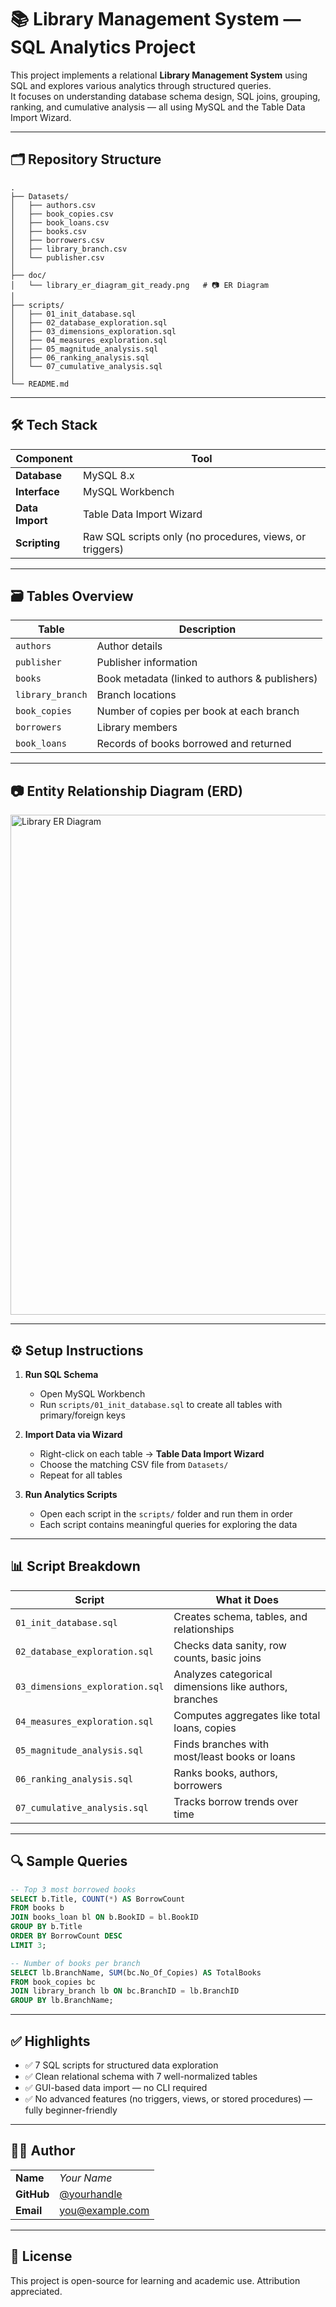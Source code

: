 
# 📚 Library Management System — SQL Analytics Project

This project implements a relational **Library Management System** using SQL and explores various analytics through structured queries.  
It focuses on understanding database schema design, SQL joins, grouping, ranking, and cumulative analysis — all using MySQL and the Table Data Import Wizard.

---

## 🗂️ Repository Structure

```
.
├── Datasets/
│   ├── authors.csv
│   ├── book_copies.csv
│   ├── book_loans.csv
│   ├── books.csv
│   ├── borrowers.csv
│   ├── library_branch.csv
│   └── publisher.csv
│
├── doc/
│   └── library_er_diagram_git_ready.png   # 📷 ER Diagram
│
├── scripts/
│   ├── 01_init_database.sql
│   ├── 02_database_exploration.sql
│   ├── 03_dimensions_exploration.sql
│   ├── 04_measures_exploration.sql
│   ├── 05_magnitude_analysis.sql
│   ├── 06_ranking_analysis.sql
│   └── 07_cumulative_analysis.sql
│
└── README.md
```

---

## 🛠️ Tech Stack

| Component        | Tool |
|------------------|------|
| **Database**     | MySQL 8.x |
| **Interface**    | MySQL Workbench |
| **Data Import**  | Table Data Import Wizard |
| **Scripting**    | Raw SQL scripts only (no procedures, views, or triggers) |

---

## 🗃️ Tables Overview

| Table            | Description |
|------------------|-------------|
| `authors`        | Author details |
| `publisher`      | Publisher information |
| `books`          | Book metadata (linked to authors & publishers) |
| `library_branch` | Branch locations |
| `book_copies`    | Number of copies per book at each branch |
| `borrowers`      | Library members |
| `book_loans`     | Records of books borrowed and returned |

---

## 📷 Entity Relationship Diagram (ERD)

<img src="doc/library_er_diagram_git_ready.png" alt="Library ER Diagram" width="800"/>

---

## ⚙️ Setup Instructions

1. **Run SQL Schema**
   - Open MySQL Workbench
   - Run `scripts/01_init_database.sql` to create all tables with primary/foreign keys

2. **Import Data via Wizard**
   - Right-click on each table → **Table Data Import Wizard**
   - Choose the matching CSV file from `Datasets/`
   - Repeat for all tables

3. **Run Analytics Scripts**
   - Open each script in the `scripts/` folder and run them in order
   - Each script contains meaningful queries for exploring the data

---

## 📊 Script Breakdown

| Script                          | What it Does |
|---------------------------------|---------------|
| `01_init_database.sql`         | Creates schema, tables, and relationships |
| `02_database_exploration.sql`  | Checks data sanity, row counts, basic joins |
| `03_dimensions_exploration.sql`| Analyzes categorical dimensions like authors, branches |
| `04_measures_exploration.sql`  | Computes aggregates like total loans, copies |
| `05_magnitude_analysis.sql`    | Finds branches with most/least books or loans |
| `06_ranking_analysis.sql`      | Ranks books, authors, borrowers |
| `07_cumulative_analysis.sql`   | Tracks borrow trends over time |

---

## 🔍 Sample Queries

```sql
-- Top 3 most borrowed books
SELECT b.Title, COUNT(*) AS BorrowCount
FROM books b
JOIN books_loan bl ON b.BookID = bl.BookID
GROUP BY b.Title
ORDER BY BorrowCount DESC
LIMIT 3;

-- Number of books per branch
SELECT lb.BranchName, SUM(bc.No_Of_Copies) AS TotalBooks
FROM book_copies bc
JOIN library_branch lb ON bc.BranchID = lb.BranchID
GROUP BY lb.BranchName;
```

---

## ✅ Highlights

- ✅ 7 SQL scripts for structured data exploration
- ✅ Clean relational schema with 7 well-normalized tables
- ✅ GUI-based data import — no CLI required
- ✅ No advanced features (no triggers, views, or stored procedures) — fully beginner-friendly

---

## 👨‍💻 Author

| | |
|---|---|
| **Name** | _Your Name_ |
| **GitHub** | [@yourhandle](https://github.com/yourhandle) |
| **Email** | you@example.com |

---

## 📄 License

This project is open-source for learning and academic use. Attribution appreciated.
